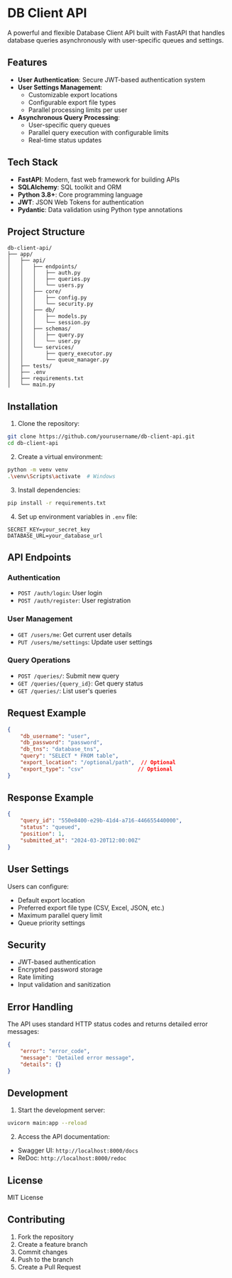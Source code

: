 # DB Client API

A powerful and flexible Database Client API built with FastAPI that handles database queries asynchronously with user-specific queues and settings.

## Features

- **User Authentication**: Secure JWT-based authentication system
- **User Settings Management**:
  - Customizable export locations
  - Configurable export file types
  - Parallel processing limits per user
- **Asynchronous Query Processing**:
  - User-specific query queues
  - Parallel query execution with configurable limits
  - Real-time status updates

## Tech Stack

- **FastAPI**: Modern, fast web framework for building APIs
- **SQLAlchemy**: SQL toolkit and ORM
- **Python 3.8+**: Core programming language
- **JWT**: JSON Web Tokens for authentication
- **Pydantic**: Data validation using Python type annotations

## Project Structure

```
db-client-api/
├── app/
│   ├── api/
│   │   ├── endpoints/
│   │   │   ├── auth.py
│   │   │   ├── queries.py
│   │   │   └── users.py
│   │   ├── core/
│   │   │   ├── config.py
│   │   │   └── security.py
│   │   ├── db/
│   │   │   ├── models.py
│   │   │   └── session.py
│   │   ├── schemas/
│   │   │   ├── query.py
│   │   │   └── user.py
│   │   └── services/
│   │       ├── query_executor.py
│   │       └── queue_manager.py
│   ├── tests/
│   ├── .env
│   ├── requirements.txt
│   └── main.py
```

## Installation

1. Clone the repository:
```bash
git clone https://github.com/yourusername/db-client-api.git
cd db-client-api
```

2. Create a virtual environment:
```bash
python -m venv venv
.\venv\Scripts\activate  # Windows
```

3. Install dependencies:
```bash
pip install -r requirements.txt
```

4. Set up environment variables in `.env` file:
```
SECRET_KEY=your_secret_key
DATABASE_URL=your_database_url
```

## API Endpoints

### Authentication
- `POST /auth/login`: User login
- `POST /auth/register`: User registration

### User Management
- `GET /users/me`: Get current user details
- `PUT /users/me/settings`: Update user settings

### Query Operations
- `POST /queries/`: Submit new query
- `GET /queries/{query_id}`: Get query status
- `GET /queries/`: List user's queries

## Request Example

```json
{
    "db_username": "user",
    "db_password": "password",
    "db_tns": "database_tns",
    "query": "SELECT * FROM table",
    "export_location": "/optional/path",  // Optional
    "export_type": "csv"                 // Optional
}
```

## Response Example

```json
{
    "query_id": "550e8400-e29b-41d4-a716-446655440000",
    "status": "queued",
    "position": 1,
    "submitted_at": "2024-03-20T12:00:00Z"
}
```

## User Settings

Users can configure:
- Default export location
- Preferred export file type (CSV, Excel, JSON, etc.)
- Maximum parallel query limit
- Queue priority settings

## Security

- JWT-based authentication
- Encrypted password storage
- Rate limiting
- Input validation and sanitization

## Error Handling

The API uses standard HTTP status codes and returns detailed error messages:

```json
{
    "error": "error_code",
    "message": "Detailed error message",
    "details": {}
}
```

## Development

1. Start the development server:
```bash
uvicorn main:app --reload
```

2. Access the API documentation:
- Swagger UI: `http://localhost:8000/docs`
- ReDoc: `http://localhost:8000/redoc`

## License

MIT License

## Contributing

1. Fork the repository
2. Create a feature branch
3. Commit changes
4. Push to the branch
5. Create a Pull Request 